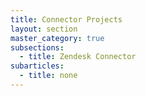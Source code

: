 ```yaml
---
title: Connector Projects
layout: section
master_category: true
subsections:
  - title: Zendesk Connector
subarticles:
  - title: none
---
```



